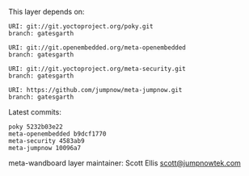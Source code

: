 This layer depends on:

    URI: git://git.yoctoproject.org/poky.git
    branch: gatesgarth

    URI: git://git.openembedded.org/meta-openembedded
    branch: gatesgarth

    URI: git://git.yoctoproject.org/meta-security.git
    branch: gatesgarth

    URI: https://github.com/jumpnow/meta-jumpnow.git
    branch: gatesgarth

Latest commits:

    poky 5232b03e22
    meta-openembedded b9dcf1770
    meta-security 4583ab9
    meta-jumpnow 10096a7

meta-wandboard layer maintainer: Scott Ellis <scott@jumpnowtek.com>
